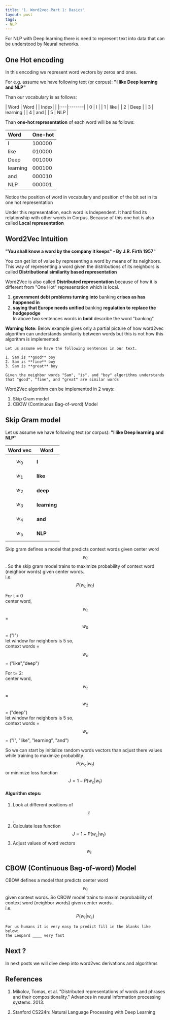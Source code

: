 ```yaml
---
title: '1. Word2vec Part 1: Basics'
layout: post
tags:
- NLP
---
```


For NLP with Deep learning there is need to represent text into data that can be understood by Neural networks.

## One Hot encoding

In this encoding we represent word vectors by zeros and ones. 

For e.g.  assume we have following text (or corpus): **"I like Deep learning and NLP"**


Than our vocabulary is as follows: 

| Word | Word |
| Index|      |
|:---|:-------|
| 0   | I   |
| 1   | like   |
| 2   | Deep  |
| 3   | learning   |
| 4   |  and  |
| 5   | NLP   |


Than **one-hot representation** of each word will be as follows:

| Word | One-hot|
|:---| :-------|
| I   | 100000 |
| like   | 010000 |
| Deep  | 001000 |
| learning   | 000100 |
|  and  | 000010 |
| NLP   | 000001 |

Notice the position of word in vocabulary and position of the bit set in its one hot representation

Under this representation, each word is Independent. It hard find its relationship with other words in Corpus. Because of this one hot is also called **Local representation**

## Word2Vec Intuition

**"You shall know a word by the company it keeps" - By J.R. Firth 1957"**   

You can get lot of value by representing a word by means of its neighbors. This way of representing a word given the distributions of its neighbors is called **Distributional similarity based representation**

Word2Vec is also called **Distributed representation** because of how it is different from "One Hot" representation which is local.

1. **government debt problems turning into** banking **crises as has happened in**  
2. **saying that Europe needs unified** banking **regulation to replace the hodgepodge**  
In above two sentences words in **bold** describe the word "banking"


**Warning Note:** Below example gives only a partial picture of how word2vec algorithm can understands similarity between words but this is not how this algorithm is implemented:

	Let us assume we have the following sentences in our text.

	1. Sam is **good** boy
	2. Sam is **fine** boy
	3. Sam is **great** boy

	Given the neighbor words "Sam", "is", and "boy" algorithms understands that "good", "fine", and "great" are similar words

Word2Vec algorithm can be implemented in 2 ways:

1. Skip Gram model
2. CBOW (Continuous Bag-of-word) Model

## Skip Gram model

Let us assume we have following text (or corpus): **"I like Deep learning and NLP"**

|Word vec|Word|
|----------|-------|
|$$w_0$$|**I**|
|$$w_1$$|**like**|
|$$w_2$$|**deep**|
|$$w_3$$|**learning**|
|$$w_4$$|**and**|
|$$w_5$$|**NLP**|

Skip gram defines a model that predicts context words given center word $$w_t$$. So the skip gram model trains to maximize probability of context word (neighbor words) given center words.   
i.e. $$ P(w_{c}  \vert  w_t) $$

For  t = 0  
center word, $$w_t$$ =$$w_0$$ = ("I")  
let window for neighbors is 5 so,  
context words = $$w_{c}$$ = ("like","deep")  

For t= 2:  
center word, $$w_t$$ = $$w_2$$ = ("deep")  
let window for neighbors is 5 so,  
context words = $$w_{c}$$ = ("I", "like", "learning", "and")  

So we can start by initialize random words vectors than adjust there values while training to maximize probability  $$ P(w_c \vert w_t) $$ or minimize loss function $$J =1- P(w_c \vert w_t) $$

#### Algorithm steps:
1. Look at different positions of $$t$$. 
2. Calculate loss function $$J =1- P(w_c \vert w_t) $$
3.  Adjust values of word vectors $$w_t$$ 

## CBOW (Continuous Bag-of-word) Model
CBOW defines a model that predicts center word $$w_t$$ given context words. So CBOW model trains to maximizeprobability of context word (neighbor words) given center words.   
i.e. $$ P(w_t \vert w_c) $$

    For us humans it is very easy to predict fill in the blanks like below:
    The Leopard ____ very fast
		
## Next ?
In next posts we will dive deep into word2vec derivations and algorithms

## References

1. Mikolov, Tomas, et al. "Distributed representations of words and phrases and their compositionality." Advances in neural information processing systems. 2013.

2. Stanford CS224n: Natural Language Processing with Deep Learning